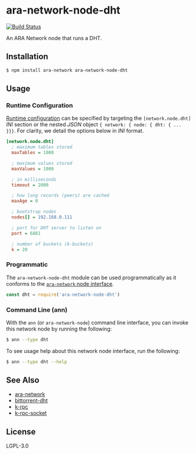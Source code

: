 ara-network-node-dht
====================

[![Build Status](https://travis-ci.com/AraBlocks/ara-network-node-dht.svg?token=r6p7pesHZ9MRJsVsrYFe&branch=master)](https://travis-ci.com/AraBlocks/ara-network-node-dht)

An ARA Network node that runs a DHT.

## Installation

```sh
$ npm install ara-network ara-network-node-dht
```

## Usage

### Runtime Configuration

[rc]: https://github.com/arablocks/ara-runtime-configuration

[Runtime configuration][rc] can be specified by targeting the
`[network.node.dht]` _INI_ section or the nested _JSON_ object
`{ network: { node: { dht: { ... }}}`. For clarity, we detail the
options below in _INI_ format.

```ini
[network.node.dht]
  ; maximum tables stored
  maxTables = 1000

  ; maximum values stored
  maxValues = 1000

  ; in milliseconds
  timeout = 2000

  ; how long records (peers) are cached
  maxAge = 0

  ; bootstrap nodes
  nodes[] = 192.168.0.111

  ; port for DHT server to listen on
  port = 6881

  ; number of buckets (k-buckets)
  k = 20
```

### Programmatic

[interface]: https://github.com/AraBlocks/ara-network/blob/master/nodes/README.md

The `ara-network-node-dht` module can be used programmatically as it
conforms to the [`ara-network` node interface][interface].

```js
const dht = require('ara-network-node-dht')
```

### Command Line (ann)

With the `ann` (or `ara-network-node`) command line interface, you can
invoke this network node by running the following:

```sh
$ ann --type dht
```

To see usage help about this network node interface, run the following:

```sh
$ ann --type dht --help
```

## See Also

* [ara-network](https://github.com/arablocks/ara-network)
* [bittorrent-dht](https://www.npmjs.com/package/bittorrent-dht)
* [k-rpc](https://github.com/mafintosh/k-rpc)
* [k-rpc-socket](https://github.com/mafintosh/k-rpc-socket)

## License

LGPL-3.0
